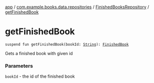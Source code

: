 [app](../../index.md) / [com.example.books.data.repositories](../index.md) / [FinishedBooksRepository](index.md) / [getFinishedBook](./get-finished-book.md)

# getFinishedBook

`suspend fun getFinishedBook(bookId: `[`String`](https://kotlinlang.org/api/latest/jvm/stdlib/kotlin/-string/index.html)`): `[`FinishedBook`](../../com.example.books.data.finished-books/-finished-book/index.md)

Gets a finished book with given id

### Parameters

`bookId` - the id of the finished book